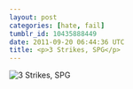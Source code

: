 ```yaml
---
layout: post
categories: [hate, fail]
tumblr_id: 10435888449
date: 2011-09-20 06:44:36 UTC
title: <p>3 Strikes, SPG</p> 
---
```


![<p>3 Strikes, SPG</p> ](http://25.media.tumblr.com/tumblr_lrt6niG5qq1r2leoqo1_1280.jpg)
